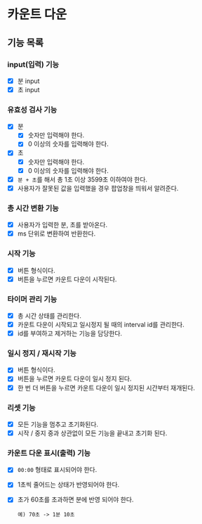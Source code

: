 # 카운트 다운

## 기능 목록

### input(입력) 기능

- [x] 분 input
- [x] 초 input

### 유효성 검사 기능

- [x] 분
  - [x] 숫자만 입력해야 한다.
  - [x] 0 이상의 숫자를 입력해야 한다.
- [x] 초
  - [x] 숫자만 입력해야 한다.
  - [x] 0 이상의 숫자를 입력해야 한다.
- [x] `분 + 초`를 해서 총 1초 이상 3599초 이하여야 한다.
- [x] 사용자가 잘못된 값을 입력했을 경우 팝업창을 띄워서 알려준다.

### 총 시간 변환 기능

- [x] 사용자가 입력한 분, 초를 받아온다.
- [x] ms 단위로 변환하여 반환한다.

### 시작 기능

- [x] 버튼 형식이다.
- [x] 버튼을 누르면 카운트 다운이 시작된다.

### 타이머 관리 기능

- [x] 총 시간 상태를 관리한다.
- [x] 카운트 다운이 시작되고 일시정지 될 때의 interval id를 관리한다.
- [x] id를 부여하고 제거하는 기능을 담당한다.

### 일시 정지 / 재시작 기능

- [x] 버튼 형식이다.
- [x] 버튼을 누르면 카운트 다운이 일시 정지 된다.
- [x] 한 번 더 버튼을 누르면 카운트 다운이 일시 정지된 시간부터 재개된다.

### 리셋 기능

- [x] 모든 기능을 멈추고 초기화된다.
- [x] 시작 / 중지 중과 상관없이 모든 기능을 끝내고 초기화 된다.

### 카운트 다운 표시(출력) 기능

- [x] `00:00` 형태로 표시되어야 한다.
- [x] 1초씩 줄어드는 상태가 반영되어야 한다.
- [x] 초가 60초를 초과하면 분에 반영 되어야 한다.

  ```
  예) 70초 -> 1분 10초
  ```
